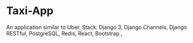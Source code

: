 # Taxi-App
An application similar to Uber. Stack: Django 3, Django Channels, Django RESTful, PostgreSQL, Redis, React, Bootstrap.,
